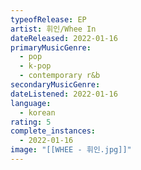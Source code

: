 ```yaml
---
typeofRelease: EP
artist: 휘인/Whee In
dateReleased: 2022-01-16
primaryMusicGenre:
  - pop
  - k-pop
  - contemporary r&b
secondaryMusicGenre:
dateListened: 2022-01-16
language:
  - korean
rating: 5
complete_instances:
  - 2022-01-16
image: "[[WHEE - 휘인.jpg]]"
---
```

